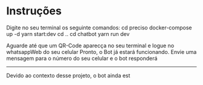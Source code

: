 <h1> Instruções </h1>

Digite no seu terminal os seguinte comandos:
  cd preciso 
  docker-compose up -d
  yarn start:dev
  cd ..
  cd chatbot
  yarn run dev

Aguarde até que um QR-Code aparecça no seu terminal e logue no whatsappWeb do seu celular
Pronto, o Bot já estará funcionando.
Envie uma mensagem para o número do seu celular e o bot responderá

--------------------
Devido ao contexto desse projeto, o bot ainda est
